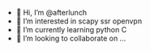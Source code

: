 - 👋 Hi, I’m @afterlunch
- 👀 I’m interested in scapy ssr openvpn
- 🌱 I’m currently learning python C 
- 💞️ I’m looking to collaborate on ...

<!---
afterlunch/afterlunch is a ✨ special ✨ repository because its `README.md` (this file) appears on your GitHub profile.
You can click the Preview link to take a look at your changes.
--->
